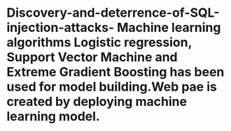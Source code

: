 # Discovery-and-deterrence-of-SQL-injection-attacks- Machine learning algorithms Logistic regression, Support Vector Machine and Extreme Gradient Boosting has been used for model building.Web pae is created by deploying machine learning model.

